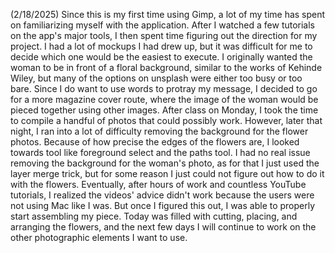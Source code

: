 (2/18/2025)
Since this is my first time using Gimp, a lot of my time has spent on familiarizing myself with the application. After I watched a few tutorials on the app's major tools, I then spent time figuring out the direction for my project. I had a lot of mockups I had drew up, but it was difficult for me to decide which one would be the easiest to execute. I originally wanted the woman to be in front of a floral background, similar to the works of Kehinde Wiley, but many of the options on unsplash were either too busy or too bare. Since I do want to use words to protray my message, I decided to go for a more magazine cover route, where the image of the woman would be pieced together using other images. After class on Monday, I took the time to compile a handful of photos that could possibly work. However, later that night, I ran into a lot of difficulty removing the background for the flower photos. Because of how precise the edges of the flowers are, I looked towards tool like foreground select and the paths tool. I had no real issue removing the background for the woman's photo, as for that I just used the layer merge trick, but for some reason I just could  not figure out how to do it with the flowers. Eventually, after hours of work and countless YouTube tutorials, I realized the videos' advice didn't work because the users were not using Mac like I was. But once I figured this out, I was able to properly start assembling my piece. Today was filled with cutting, placing, and arranging the flowers, and the next few days I will continue to work on the other photographic elements I want to use. 